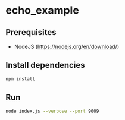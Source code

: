 # echo_example

## Prerequisites

* NodeJS (https://nodejs.org/en/download/)

## Install dependencies
```bash
npm install
```

## Run
```bash
node index.js --verbose --port 9009
```

